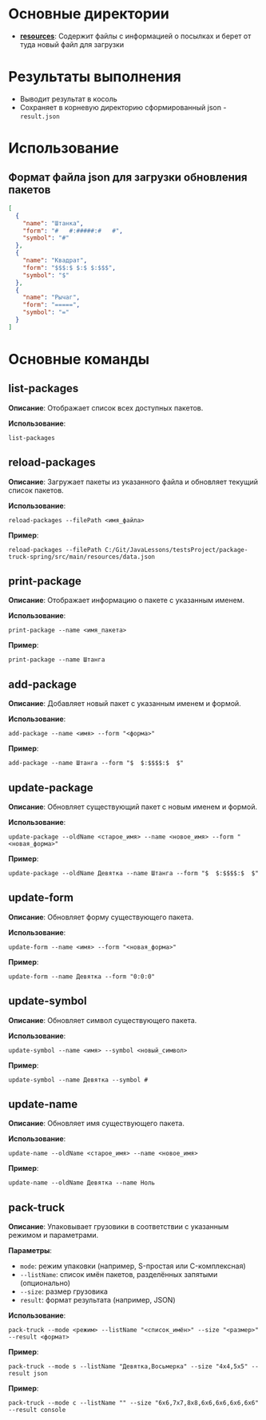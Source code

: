 # Основные директории

- **[resources](src%2Fmain%2Fresources)**: Содержит файлы с информацией о посылках и берет от туда новый файл для загрузки

# Результаты выполнения

- Выводит результат в косоль
- Сохраняет в корневую директорию сформированный json - `result.json`

# Использование

## Формат файла json для загрузки обновления пакетов

```json
[
  {
    "name": "Штанка",
    "form": "#   #:#####:#   #",
    "symbol": "#"
  },
  {
    "name": "Квадрат",
    "form": "$$$:$ $:$ $:$$$",
    "symbol": "$"
  },
  {
    "name": "Рычаг",
    "form": "=====",
    "symbol": "="
  }
]

```

# Основные команды

## list-packages

**Описание**: Отображает список всех доступных пакетов.

**Использование**:
```shell
list-packages
```
## reload-packages

**Описание**: Загружает пакеты из указанного файла и обновляет текущий список пакетов.

**Использование**:
```shell
reload-packages --filePath <имя_файла>
```

**Пример**:
```shell
reload-packages --filePath C:/Git/JavaLessons/testsProject/package-truck-spring/src/main/resources/data.json
```

## print-package

**Описание**: Отображает информацию о пакете с указанным именем.

**Использование**:
```shell
print-package --name <имя_пакета>
```

**Пример**:
```shell
print-package --name Штанга
```

## add-package

**Описание**: Добавляет новый пакет с указанным именем и формой.

**Использование**:
```shell
add-package --name <имя> --form "<форма>"
```

**Пример**:
```shell
add-package --name Штанга --form "$  $:$$$$:$  $"
```

## update-package

**Описание**: Обновляет существующий пакет с новым именем и формой.

**Использование**:
```shell
update-package --oldName <старое_имя> --name <новое_имя> --form "<новая_форма>"
```

**Пример**:
```shell
update-package --oldName Девятка --name Штанга --form "$  $:$$$$:$  $"
```

## update-form

**Описание**: Обновляет форму существующего пакета.

**Использование**:
```shell
update-form --name <имя> --form "<новая_форма>"
```

**Пример**:
```shell
update-form --name Девятка --form "0:0:0"
```

## update-symbol

**Описание**: Обновляет символ существующего пакета.

**Использование**:
```shell
update-symbol --name <имя> --symbol <новый_символ>
```

**Пример**:
```shell
update-symbol --name Девятка --symbol #
```

## update-name

**Описание**: Обновляет имя существующего пакета.

**Использование**:
```shell
update-name --oldName <старое_имя> --name <новое_имя>
```

**Пример**:
```shell
update-name --oldName Девятка --name Ноль
```

## pack-truck

**Описание**: Упаковывает грузовики в соответствии с указанным режимом и параметрами.

**Параметры**:
- `mode`: режим упаковки (например, S-простая или C-комплексная)
- `--listName`: список имён пакетов, разделённых запятыми (опционально)
- `--size`: размер грузовика
- `result`: формат результата (например, JSON)

**Использование**:
```shell
pack-truck --mode <режим> --listName "<список_имён>" --size "<размер>" --result <формат>
```

**Пример**:
```shell
pack-truck --mode s --listName "Девятка,Восьмерка" --size "4x4,5x5" --result json
```
**Пример**:
```shell
pack-truck --mode c --listName "" --size "6x6,7x7,8x8,6x6,6x6,6x6,6x6" --result console
```